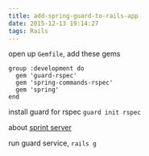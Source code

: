 ```yaml
---
title: add-spring-guard-to-rails-app
date: 2015-12-13 19:14:27
tags: Rails
---
```


open up `Gemfile`, add these gems

    group :development do
      gem 'guard-rspec'
      gem 'spring-commands-rspec'
      gem 'spring'
    end

install guard for rspec `guard init rspec`

about [sprint server](https://github.com/rails/spring) 

run guard service, `rails g`

